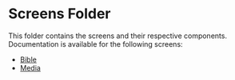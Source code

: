 # Screens Folder
This folder contains the screens and their respective components.
Documentation is available for the following screens:
- [Bible](https://github.com/Teravisiondevs/yourOne-App/tree/main/components/screens/bible)
- [Media](https://github.com/Teravisiondevs/yourOne-App/tree/main/components/screens/musicAndVideoScreens)